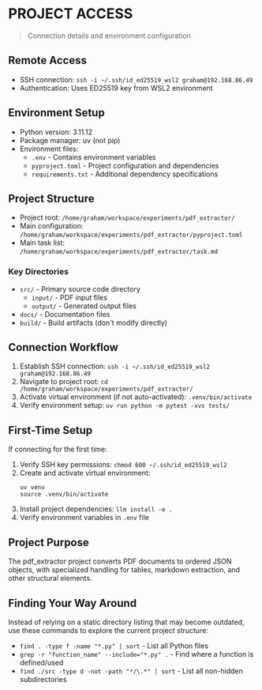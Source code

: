 # PROJECT ACCESS
> Connection details and environment configuration

## Remote Access
- SSH connection: `ssh -i ~/.ssh/id_ed25519_wsl2 graham@192.168.86.49`
- Authentication: Uses ED25519 key from WSL2 environment

## Environment Setup
- Python version: 3.11.12
- Package manager: uv (not pip)
- Environment files:
  - `.env` - Contains environment variables
  - `pyproject.toml` - Project configuration and dependencies
  - `requirements.txt` - Additional dependency specifications

## Project Structure
- Project root: `/home/graham/workspace/experiments/pdf_extractor/`
- Main configuration: `/home/graham/workspace/experiments/pdf_extractor/pyproject.toml`
- Main task list: `/home/graham/workspace/experiments/pdf_extractor/task.md`

### Key Directories
- `src/` - Primary source code directory
  - `input/` - PDF input files
  - `output/` - Generated output files
- `docs/` - Documentation files
- `build/` - Build artifacts (don't modify directly)

## Connection Workflow
1. Establish SSH connection: `ssh -i ~/.ssh/id_ed25519_wsl2 graham@192.168.86.49`
2. Navigate to project root: `cd /home/graham/workspace/experiments/pdf_extractor/`
3. Activate virtual environment (if not auto-activated): `.venv/bin/activate`
4. Verify environment setup: `uv run python -m pytest -xvs tests/`

## First-Time Setup
If connecting for the first time:
1. Verify SSH key permissions: `chmod 600 ~/.ssh/id_ed25519_wsl2`
2. Create and activate virtual environment:
   ```
   uv venv
   source .venv/bin/activate
   ```
3. Install project dependencies: `llm install -e .`
4. Verify environment variables in `.env` file

## Project Purpose
The pdf_extractor project converts PDF documents to ordered JSON objects, with specialized handling for tables, markdown extraction, and other structural elements.

## Finding Your Way Around
Instead of relying on a static directory listing that may become outdated, use these commands to explore the current project structure:
- `find . -type f -name "*.py" | sort` - List all Python files
- `grep -r "function_name" --include="*.py" .` - Find where a function is defined/used
- `find ./src -type d -not -path "*/\.*" | sort` - List all non-hidden subdirectories
